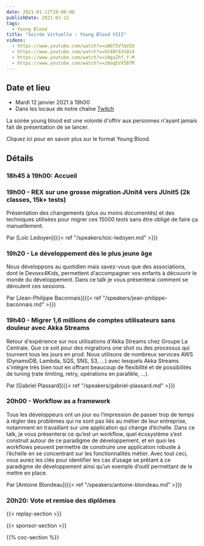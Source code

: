 ```yaml
---
date: 2021-01-12T19:00:00
publishDate: 2021-01-12
tags:
  - Young Blood
title: "Soirée Virtuelle : Young Blood VIII"
videos:
  - https://www.youtube.com/watch?v=uWGT5VTqVIU
  - https://www.youtube.com/watch?v=Gt4Bt83nQ14
  - https://www.youtube.com/watch?v=iHgaZhf_Y-M
  - https://www.youtube.com/watch?v=z0ogEVX5B7M
---
```


## Date et lieu

- Mardi 12 janvier 2021 à 19h00
- Dans les locaux de notre chaîne [Twitch](https://www.twitch.tv/parisjug)

La soirée young blood est une volonté d'offrir aux personnes n'ayant jamais fait de présentation de se lancer.

Cliquez ici pour en savoir plus sur le format Young Blood.

## Détails

### 18h45 à 19h00: Accueil

### 19h00 - REX sur une grosse migration JUnit4 vers JUnit5 (2k classes, 15k+ tests)

Présentation des changements (plus ou moins documentés) et des techniques utilisées pour migrer ces 15000 tests sans être obligé de faire ça manuellement.

Par [Loïc Ledoyen]({{< ref "/speakers/loic-ledoyen.md" >}})

### 19h20 - Le développement dès le plus jeune âge

Nous développons au quotidien mais savez-vous que des associations, dont le Devoxx4Kids, permettent d'accompagner vos enfants à découvrir le monde du développement. Dans ce talk je vous présenterai comment se déroulent ces sessions.

Par [Jean-Philippe Baconnais]({{< ref "/speakers/jean-philippe-baconnais.md" >}})

### 19h40 - Migrer 1,6 millions de comptes utilisateurs sans douleur avec Akka Streams

Retour d'expérience sur nos utilisations d'Akka Streams chez Groupe La Centrale. Que ce soit pour des migrations one shot ou des processus qui tournent tous les jours en prod. Nous utilisons de nombreux services AWS (DynamoDB, Lambda, SQS, SNS, S3, ...) avec lesquels Akka Streams s'intègre très bien tout en offrant beaucoup de flexibilité et de possibilités de tuning (rate limiting, retry, opérations en parallèle, ...).

Par [Gabriel Plassard]({{< ref "/speakers/gabriel-plassard.md" >}})

### 20h00 - Workflow as a framework

Tous les développeurs ont un jour eu l’impression de passer trop de temps à régler des problèmes qui ne sont pas liés au métier de leur entreprise, notamment en travaillant sur une application qui change d’échelle. Dans ce talk, je vous présenterai ce qu’est un workflow, quel écosystème s’est construit autour de ce paradigme de développement, et en quoi les workflows peuvent permettre de construire une application robuste à l’échelle en se concentrant sur les fonctionnalités métier. Avec tout ceci, vous aurez les clés pour identifier les cas d’usage se prêtant à ce paradigme de développement ainsi qu’un exemple d’outil permettant de le mettre en place.

Par [Antoine Blondeau]({{< ref "/speakers/antoine-blondeau.md" >}})

### 20h20: Vote et remise des diplômes

{{< replay-section >}}

{{< sponsor-section >}}

{{% coc-section %}}
